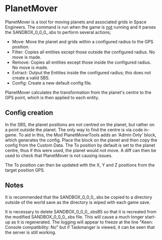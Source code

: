 # PlanetMover

PlanetMover is a tool for moving planets and associated grids in Space Engineers. The command is run when the game is <ins>not</ins> running and it parses the SANDBOX_0_0_0_.sbs to perform several actions;

- Move: Move the planet and grids within a configured radius to the GPS position.
- Filter: Copies all entities except those outside the configured radius. No move is made.
- Remove: Copies all entities except those inside the configured radius. No move is made.
- Extract: Output the Entities inside the configured radius; this does not create a valid SBS. 
- Config: Create a new default config file.

PlanetMover calculates the transformation from the planet's centre to the GPS point, which is then applied to each entity.

## Config creation

In the SBS, the planet positions are not centred on the planet, but rather on a point outside the planet. The only way to find the centre is via code in-game. 
To aid in this, the Mod PlanetMoverTools adds an 'Admin Only' block, which generates the config. Place the block on the planet and then copy the config from the Custom Data.
The To position by default is set to the planet centre, thus if this were used, the planet would not move. A diff can then be used to check that PlanetMover is not causing issues.

The To position can then be updated with the X, Y and Z positions from the target position GPS.

## Notes

It is recommended that the SANDBOX_0_0_0_.sbs be copied to a directory outside of the world save as the directory is wiped with each game save.

It is necessary to delete SANDBOX_0_0_0_.sbsB5 so that it is recreated from the modified SANDBOX_0_0_0_.sbs file. This will cause a much longer start-up as it is regenerated. 
The logging will appear to freeze at the line "Keen:    Console compatibility: No" but if Taskmanger is viewed, it can be seen that the server is still working.
